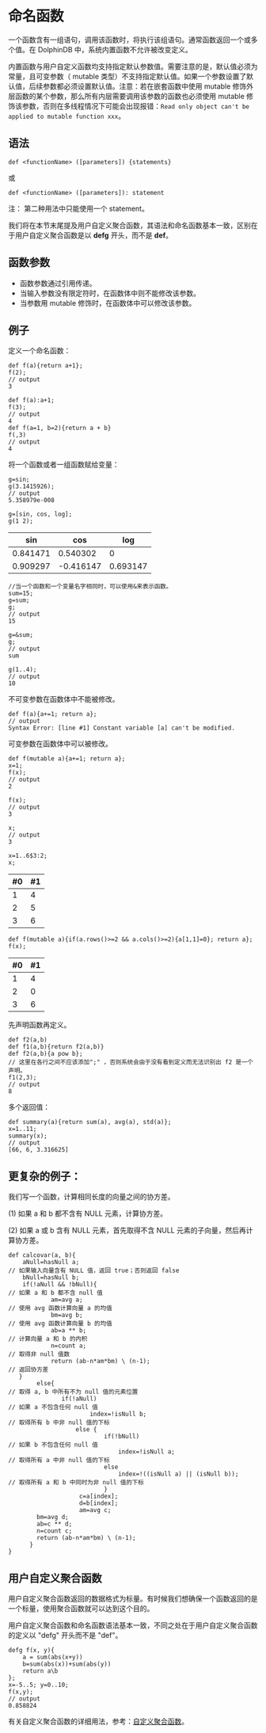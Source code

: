 # 命名函数

一个函数含有一组语句，调用该函数时，将执行该组语句。通常函数返回一个或多个值。在 DolphinDB 中，系统内置函数不允许被改变定义。

内置函数与用户自定义函数均支持指定默认参数值。需要注意的是，默认值必须为常量，且可变参数（ mutable
类型）不支持指定默认值。如果一个参数设置了默认值，后续参数都必须设置默认值。注意：若在嵌套函数中使用 mutable
修饰外层函数的某个参数，那么所有内层需要调用该参数的函数也必须使用 mutable 修饰该参数，否则在多线程情况下可能会出现报错：`Read only
object can't be applied to mutable function xxx`。

## 语法

`def <functionName> ([parameters])
{statements}`

或

`def <functionName> ([parameters]):
statement`

注： 第二种用法中只能使用一个 statement。

我们将在本节末尾提及用户自定义聚合函数，其语法和命名函数基本一致，区别在于用户自定义聚合函数是以 **defg** 开头，而不是 **def**。

## 函数参数

* 函数参数通过引用传递。
* 当输入参数没有限定符时，在函数体中则不能修改该参数。
* 当参数用 mutable 修饰时，在函数体中可以修改该参数。

## 例子

定义一个命名函数：

```
def f(a){return a+1};
f(2);
// output
3

def f(a):a+1;
f(3);
// output
4
def f(a=1, b=2){return a + b}
f(,3)
// output
4
```

将一个函数或者一组函数赋给变量：

```
g=sin;
g(3.1415926);
// output
5.358979e-008

g=[sin, cos, log];
g(1 2);
```

| sin | cos | log |
| --- | --- | --- |
| 0.841471 | 0.540302 | 0 |
| 0.909297 | -0.416147 | 0.693147 |

```
//当一个函数和一个变量名字相同时，可以使用&来表示函数。
sum=15;
g=sum;
g;
// output
15

g=&sum;
g;
// output
sum

g(1..4);
// output
10
```

不可变参数在函数体中不能被修改。

```
def f(a){a+=1; return a};
// output
Syntax Error: [line #1] Constant variable [a] can't be modified.
```

可变参数在函数体中可以被修改。

```
def f(mutable a){a+=1; return a};
x=1;
f(x);
// output
2

f(x);
// output
3

x;
// output
3

x=1..6$3:2;
x;
```

| #0 | #1 |
| --- | --- |
| 1 | 4 |
| 2 | 5 |
| 3 | 6 |

```
def f(mutable a){if(a.rows()>=2 && a.cols()>=2){a[1,1]=0}; return a};
f(x);
```

| #0 | #1 |
| --- | --- |
| 1 | 4 |
| 2 | 0 |
| 3 | 6 |

先声明函数再定义。

```
def f2(a,b)
def f1(a,b){return f2(a,b)}
def f2(a,b){a pow b};
// 这里在各行之间不应该添加";" ，否则系统会由于没有看到定义而无法识别出 f2 是一个声明。
f1(2,3);
// output
8
```

多个返回值：

```
def summary(a){return sum(a), avg(a), std(a)};
x=1..11;
summary(x);
// output
[66, 6, 3.316625]
```

## 更复杂的例子：

我们写一个函数，计算相同长度的向量之间的协方差。

(1) 如果 a 和 b 都不含有 NULL 元素，计算协方差。

(2) 如果 a 或 b 含有 NULL 元素，首先取得不含 NULL 元素的子向量，然后再计算协方差。

```
def calcovar(a, b){
    aNull=hasNull a;                                                 // 如果输入向量含有 NULL 值，返回 true；否则返回 false
    bNull=hasNull b;
    if(!aNull && !bNull){                                            // 如果 a 和 b 都不含 null 值
            am=avg a;                                                // 使用 avg 函数计算向量 a 的均值
            bm=avg b;                                                // 使用 avg 函数计算向量 b 的均值
            ab=a ** b;                                               // 计算向量 a 和 b 的内积
            n=count a;                                               // 取得非 null 值数
            return (ab-n*am*bm) \ (n-1);                             // 返回协方差
   }
        else{                                                         // 取得 a, b 中所有不为 null 值的元素位置
               if(!aNull)                                             // 如果 a 不包含任何 null 值
                       index=!isNull b;                               // 取得所有 b 中非 null 值的下标
                   else {
                           if(!bNull)                                  // 如果 b 不包含任何 null 值
                               index=!isNull a;                        // 取得所有 a 中非 null 值的下标
                           else
                               index=!((isNull a) || (isNull b));      // 取得所有 a 和 b 中同时为非 null 值的下标
                           }
                    c=a[index];
                    d=b[index];
                    am=avg c;
        bm=avg d;
        ab=c ** d;
        n=count c;
        return (ab-n*am*bm) \ (n-1);
      }
}
```

## 用户自定义聚合函数

用户自定义聚合函数返回的数据格式为标量。有时候我们想确保一个函数返回的是一个标量，使用聚合函数就可以达到这个目的。

用户自定义聚合函数和命名函数语法基本一致，不同之处在于用户自定义聚合函数的定义以 "defg" 开头而不是 "def"。

```
defg f(x, y){
    a = sum(abs(x+y))
    b=sum(abs(x))+sum(abs(y))
    return a\b
};
x=-5..5; y=0..10;
f(x,y);
// output
0.858824
```

有关自定义聚合函数的详细用法，参考：[自定义聚合函数](../tutorials/udaf.md)。

